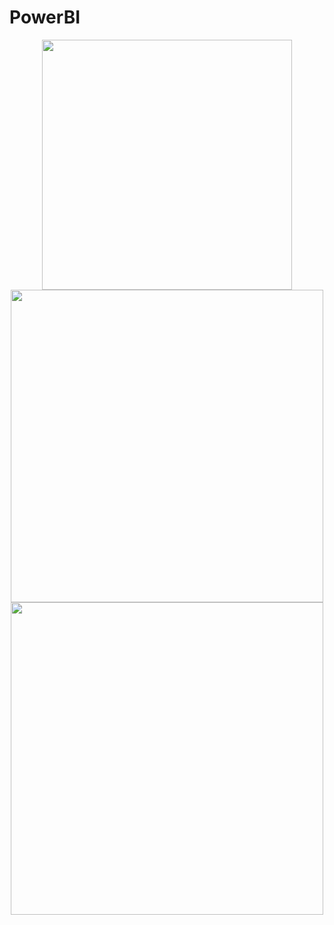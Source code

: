 # PowerBI

<div align="center">
  <a href="https://app.powerbi.com/view?r=eyJrIjoiODRhZTBmZDMtMDlmZC00YTZmLThiZmUtZjFhMDEyMTJmYWYwIiwidCI6IjllOTgyZjA0LTZhOGEtNGU1My04NmEyLTg3ZjM2MGUxNGY2NyJ9&pageName=ReportSectionacd5040703dca60a1bcd">
  <img height="400em" src="https://user-images.githubusercontent.com/64107911/152657502-ec1105f8-5909-4a1e-93c2-df0164208386.png"/>
  <img height="500em" src="https://user-images.githubusercontent.com/64107911/152657535-1da32ba4-8e8d-4166-a818-5bcc9926bd65.png"/>
  <img height="500em" src="https://user-images.githubusercontent.com/64107911/152657566-d83610c3-d43b-4c97-a58c-937ed28c58db.png"/>
</div>

